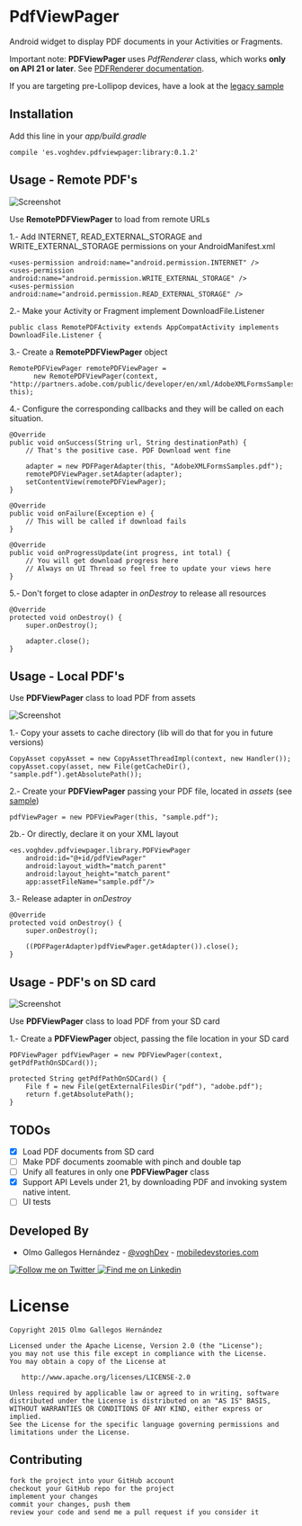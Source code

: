 # PdfViewPager

Android widget to display PDF documents in your Activities or Fragments.

Important note: **PDFViewPager** uses *PdfRenderer* class, which works **only on API 21 or later**.
See [PDFRenderer documentation][6].

If you are targeting pre-Lollipop devices, have a look at the [legacy sample][7]

Installation
------------

Add this line in your *app/build.gradle*

    compile 'es.voghdev.pdfviewpager:library:0.1.2'

Usage - Remote PDF's
--------------------

![Screenshot][remotePDFScreenshot]

Use **RemotePDFViewPager** to load from remote URLs

1.- Add INTERNET, READ_EXTERNAL_STORAGE and WRITE_EXTERNAL_STORAGE permissions on your AndroidManifest.xml

    <uses-permission android:name="android.permission.INTERNET" />
    <uses-permission android:name="android.permission.WRITE_EXTERNAL_STORAGE" />
    <uses-permission android:name="android.permission.READ_EXTERNAL_STORAGE" />

2.- Make your Activity or Fragment implement DownloadFile.Listener

    public class RemotePDFActivity extends AppCompatActivity implements DownloadFile.Listener {

3.- Create a **RemotePDFViewPager** object

    RemotePDFViewPager remotePDFViewPager =
          new RemotePDFViewPager(context, "http://partners.adobe.com/public/developer/en/xml/AdobeXMLFormsSamples.pdf", this);

4.- Configure the corresponding callbacks and they will be called on each situation.

    @Override
    public void onSuccess(String url, String destinationPath) {
        // That's the positive case. PDF Download went fine

        adapter = new PDFPagerAdapter(this, "AdobeXMLFormsSamples.pdf");
        remotePDFViewPager.setAdapter(adapter);
        setContentView(remotePDFViewPager);
    }

    @Override
    public void onFailure(Exception e) {
        // This will be called if download fails
    }

    @Override
    public void onProgressUpdate(int progress, int total) {
        // You will get download progress here
        // Always on UI Thread so feel free to update your views here
    }

5.- Don't forget to close adapter in *onDestroy* to release all resources

    @Override
    protected void onDestroy() {
        super.onDestroy();

        adapter.close();
    }

Usage - Local PDF's
-------------------

Use **PDFViewPager** class to load PDF from assets

![Screenshot][localPDFScreenshot]

1.- Copy your assets to cache directory (lib will do that for you in future versions)

    CopyAsset copyAsset = new CopyAssetThreadImpl(context, new Handler());
    copyAsset.copy(asset, new File(getCacheDir(), "sample.pdf").getAbsolutePath());

2.- Create your **PDFViewPager** passing your PDF file, located in *assets* (see [sample][8])

    pdfViewPager = new PDFViewPager(this, "sample.pdf");

2b.- Or directly, declare it on your XML layout

    <es.voghdev.pdfviewpager.library.PDFViewPager
        android:id="@+id/pdfViewPager"
        android:layout_width="match_parent"
        android:layout_height="match_parent"
        app:assetFileName="sample.pdf"/>

3.- Release adapter in *onDestroy*

    @Override
    protected void onDestroy() {
        super.onDestroy();

        ((PDFPagerAdapter)pdfViewPager.getAdapter()).close();
    }

Usage - PDF's on SD card
------------------------

![Screenshot][sdcardPDFScreenshot]

Use **PDFViewPager** class to load PDF from your SD card

1.- Create a **PDFViewPager** object, passing the file location in your SD card

    PDFViewPager pdfViewPager = new PDFViewPager(context, getPdfPathOnSDCard());

    protected String getPdfPathOnSDCard() {
        File f = new File(getExternalFilesDir("pdf"), "adobe.pdf");
        return f.getAbsolutePath();
    }

TODOs
-----

- [X] Load PDF documents from SD card
- [ ] Make PDF documents zoomable with pinch and double tap
- [ ] Unify all features in only one **PDFViewPager** class
- [X] Support API Levels under 21, by downloading PDF and invoking system native intent.
- [ ] UI tests

Developed By
------------

* Olmo Gallegos Hernández - [@voghDev][9] - [mobiledevstories.com][10]

<a href="http://twitter.com/voghDev">
  <img alt="Follow me on Twitter" src="http://imageshack.us/a/img812/3923/smallth.png" />
</a>
<a href="https://www.linkedin.com/profile/view?id=91543271">
  <img alt="Find me on Linkedin" src="http://imageshack.us/a/img41/7877/smallld.png" />
</a>

# License

    Copyright 2015 Olmo Gallegos Hernández

    Licensed under the Apache License, Version 2.0 (the "License");
    you may not use this file except in compliance with the License.
    You may obtain a copy of the License at

       http://www.apache.org/licenses/LICENSE-2.0

    Unless required by applicable law or agreed to in writing, software
    distributed under the License is distributed on an "AS IS" BASIS,
    WITHOUT WARRANTIES OR CONDITIONS OF ANY KIND, either express or implied.
    See the License for the specific language governing permissions and
    limitations under the License.

Contributing
------------

    fork the project into your GitHub account
    checkout your GitHub repo for the project
    implement your changes
    commit your changes, push them
    review your code and send me a pull request if you consider it

[remotePDFScreenshot]: ./screenshots/remote.gif
[localPDFScreenshot]: ./screenshots/local.gif
[sdcardPDFScreenshot]: ./screenshots/sdcard.gif
[6]: http://developer.android.com/reference/android/graphics/pdf/PdfRenderer.html
[7]: https://github.com/voghDev/PdfViewPager/blob/master/sample/src/main/java/es/voghdev/pdfviewpager/LegacyPDFActivity.java
[8]: https://github.com/voghDev/PdfViewPager/tree/master/sample/src/main/java/es/voghdev/pdfviewpager
[9]: http://twitter.com/voghDev
[10]: http://www.mobiledevstories.com
